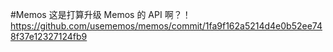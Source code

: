 #Memos 这是打算升级 Memos 的 API 啊？！https://github.com/usememos/memos/commit/1fa9f162a5214d4e0b52ee748f37e12327124fb9 